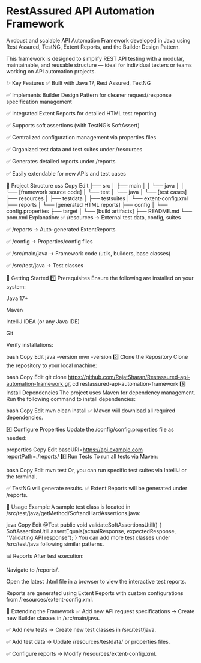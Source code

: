 # RestAssured API Automation Framework

A robust and scalable API Automation Framework developed in Java using Rest Assured, TestNG, Extent Reports, and the Builder Design Pattern.

This framework is designed to simplify REST API testing with a modular, maintainable, and reusable structure — ideal for individual testers or teams working on API automation projects.

✨ Key Features
✅ Built with Java 17, Rest Assured, TestNG

✅ Implements Builder Design Pattern for cleaner request/response specification management

✅ Integrated Extent Reports for detailed HTML test reporting

✅ Supports soft assertions (with TestNG’s SoftAssert)

✅ Centralized configuration management via properties files

✅ Organized test data and test suites under /resources

✅ Generates detailed reports under /reports

✅ Easily extendable for new APIs and test cases

📁 Project Structure
css
Copy
Edit
├── src
│   ├── main
│   │   └── java
│   │       └── [framework source code]
│   └── test
│       └── java
│           └── [test cases]
├── resources
│   ├── testdata
│   ├── testsuites
│   └── extent-config.xml
├── reports
│   └── [generated HTML reports]
├── config
│   └── config.properties
├── target
│   └── [build artifacts]
├── README.md
└── pom.xml
Explanation:
✅ /resources → External test data, config, suites

✅ /reports → Auto-generated ExtentReports

✅ /config → Properties/config files

✅ /src/main/java → Framework code (utils, builders, base classes)

✅ /src/test/java → Test classes

🚀 Getting Started
1️⃣ Prerequisites
Ensure the following are installed on your system:

Java 17+

Maven

IntelliJ IDEA (or any Java IDE)

Git

Verify installations:

bash
Copy
Edit
java -version
mvn -version
2️⃣ Clone the Repository
Clone the repository to your local machine:

bash
Copy
Edit
git clone https://github.com/RajatSharan/Restassured-api-automation-framework.git
cd restassured-api-automation-framework
3️⃣ Install Dependencies
The project uses Maven for dependency management. Run the following command to install dependencies:

bash
Copy
Edit
mvn clean install
✅ Maven will download all required dependencies.

4️⃣ Configure Properties
Update the /config/config.properties file as needed:

properties
Copy
Edit
baseURI=https://api.example.com
reportPath=./reports/
5️⃣ Run Tests
To run all tests via Maven:

bash
Copy
Edit
mvn test
Or, you can run specific test suites via IntelliJ or the terminal.

✅ TestNG will generate results.
✅ Extent Reports will be generated under /reports.

📝 Usage Example
A sample test class is located in /src/test/java/getMethod/SoftandHardAssertions.java:

java
Copy
Edit
@Test
public void validateSoftAssertionsUtill() {
    SoftAssertionUtill.assertEquals(actualResponse, expectedResponse, "Validating API response");
}
You can add more test classes under /src/test/java following similar patterns.

📊 Reports
After test execution:

Navigate to /reports/.

Open the latest .html file in a browser to view the interactive test reports.

Reports are generated using Extent Reports with custom configurations from /resources/extent-config.xml.

🧩 Extending the Framework
✅ Add new API request specifications → Create new Builder classes in /src/main/java.

✅ Add new tests → Create new test classes in /src/test/java.

✅ Add test data → Update /resources/testdata/ or properties files.

✅ Configure reports → Modify /resources/extent-config.xml.
